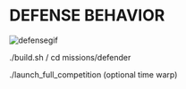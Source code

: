 # DEFENSE BEHAVIOR
![defensegif](https://user-images.githubusercontent.com/57733612/129123123-a12a8d03-9508-47bb-bbb3-db189ebf1b94.gif)

./build.sh
/
cd missions/defender

./launch_full_competition (optional time warp)
